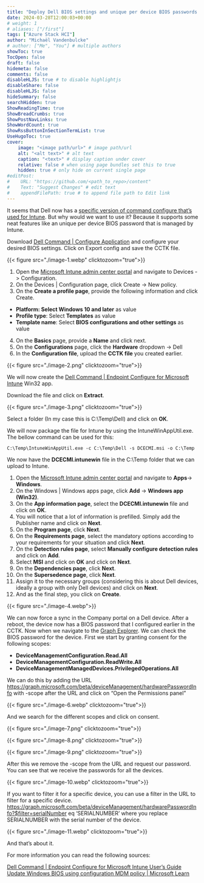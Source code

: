 ```yaml
---
title: "Deploy Dell BIOS settings and unique per device BIOS passwords using Intune"
date: 2024-03-28T12:00:03+00:00
# weight: 1
# aliases: ["/first"]
tags: ["Azure Stack HCI"]
author: "Michaël Vandenbulcke"
# author: ["Me", "You"] # multiple authors
showToc: true
TocOpen: false
draft: false
hidemeta: false
comments: false
disableHLJS: true # to disable highlightjs
disableShare: false
disableHLJS: false
hideSummary: false
searchHidden: true
ShowReadingTime: true
ShowBreadCrumbs: true
ShowPostNavLinks: true
ShowWordCount: true
ShowRssButtonInSectionTermList: true
UseHugoToc: true
cover:
    image: "<image path/url>" # image path/url
    alt: "<alt text>" # alt text
    caption: "<text>" # display caption under cover
    relative: false # when using page bundles set this to true
    hidden: true # only hide on current single page
#editPost:
#    URL: "https://github.com/<path_to_repo>/content"
#    Text: "Suggest Changes" # edit text
#    appendFilePath: true # to append file path to Edit link
---
```

It seems that Dell now has a [specific version of command configure that’s used for Intune](https://www.dell.com/support/home/en-us/drivers/driversdetails?driverid=T88X8). But why would we want to use it? Because it supports some neat features like an unique per device BIOS password that is managed by Intune.

Download [Dell Command | Configure Application](https://www.dell.com/support/home/en-us/drivers/DriversDetails?driverId=TJ7VC) and configure your desired BIOS settings. Click on Export config and save the CCTK file.

{{< figure src="./image-1.webp" clicktozoom="true">}}

1. Open the [Microsoft Intune admin center portal](https://intune.microsoft.com/) and navigate to Devices -> Configuration.
2. On the Devices | Configuration page, click Create -> New policy.
3. On the **Create a profile page**, provide the following information and click Create.
- **Platform: Select Windows 10 and later** as value
- **Profile type**: Select **Templates** as value
- **Template name**: Select **BIOS configurations and other settings** as value
4. On the **Basics** page, provide a **Name** and click next.
5. On the **Configurations** page, click the **Hardware** dropdown -> Dell
6. In the **Configuration file**, upload the **CCTK file** you created earlier.

{{< figure src="./image-2.png" clicktozoom="true">}}

We will now create the [Dell Command | Endpoint Configure for Microsoft Intune](https://www.dell.com/support/home/en-us/drivers/driversdetails?driverid=T88X8) Win32 app.

Download the file and click on **Extract**.

{{< figure src="./image-3.png" clicktozoom="true">}}

Select a folder (In my case this is C:\Temp\Dell) and click on **OK**.

We will now package the file for Intune by using the IntuneWinAppUtil.exe. The bellow command can be used for this:

```CMD
C:\Temp\IntuneWinAppUtil.exe -c C:\Temp\Dell -s DCECMI.msi -o C:\Temp
```

We now have the **DCECMI.intunewin** file in the C:\Temp folder that we can upload to Intune.

1. Open the [Microsoft Intune admin center portal](https://intune.microsoft.com/) and navigate to **Apps**-> **Windows**.
2. On the Windows | Windows apps page, click **Add** -> **Windows app (Win32)**.
3. On the **App information page**, select the **DCECMI.intunewin** file and click on **OK**.
4. You will notice that a lot of information is prefilled. Simply add the Publisher name and click on **Next**.
5. On the **Program page**, click **Next**.
6. On the **Requirements page**, select the mandatory options according to your requirements for your situation and click **Next**.
7. On the **Detection rules page**, select **Manually configure detection rules** and click on **Add**.
8. Select **MSI** and click on **OK** and click on **Next**.
9. On the **Dependencies page**, click **Next**.
10. On the **Supersedence page**, click **Next**.
11. Assign it to the necessary groups (considering this is about Dell devices, ideally a group with only Dell devices) and click on **Next**.
12. And as the final step, you click on **Create**.

{{< figure src="./image-4.webp">}}

We can now force a sync in the Company portal on a Dell device. After a reboot, the device now has a BIOS password that I configured earlier in the CCTK. Now when we navigate to the [Graph Explorer](https://developer.microsoft.com/en-us/graph/graph-explorer). We can check the BIOS password for the device. First we start by granting consent for the following scopes:

- **DeviceManagementConfiguration.Read.All**
- **DeviceManagementConfiguration.ReadWrite.All**
- **DeviceManagementManagedDevices.PrivilegedOperations.All**

We can do this by adding the URL https://graph.microsoft.com/beta/deviceManagement/hardwarePasswordInfo with -scope after the URL and click on “Open the Permissions panel”

{{< figure src="./image-6.webp" clicktozoom="true">}}

And we search for the different scopes and click on consent.

{{< figure src="./image-7.png" clicktozoom="true">}}

{{< figure src="./image-8.png" clicktozoom="true">}}

{{< figure src="./image-9.png" clicktozoom="true">}}

After this we remove the -scope from the URL and request our password. You can see that we receive the passwords for all the devices.

{{< figure src="./image-10.webp" clicktozoom="true">}}

If you want to filter it for a specific device, you can use a filter in the URL to filter for a specific device. https://graph.microsoft.com/beta/deviceManagement/hardwarePasswordInfo?$filter=serialNumber eq ‘SERIALNUMBER’ where you replace SERIALNUMBER with the serial number of the device.

{{< figure src="./image-11.webp" clicktozoom="true">}}

And that’s about it.

For more information you can read the following sources:

[Dell Command | Endpoint Configure for Microsoft Intune User’s Guide](https://dl.dell.com/content/manual52878209-dell-command-endpoint-configure-for-microsoft-intune-user-s-guide.pdf?language=en-us)
[Update Windows BIOS using configuration MDM policy | Microsoft Learn](https://learn.microsoft.com/en-us/mem/intune/configuration/bios-configuration)